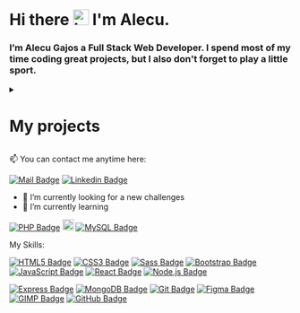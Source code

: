 # Hi there <img src="https://user-images.githubusercontent.com/89197029/224481523-31e1a43b-3ad2-4826-9fb2-fc7accab8211.gif" width="28" alt="hi"> I'm Alecu.

### I’m Alecu Gajos a Full Stack Web Developer. I spend most of my time coding great projects, but I also don't forget to play a little sport.

<details>
  <summary>
    <h1>My projects</h1>
  </summary>
  

[Porfolio](https://statuesque-douhua-0efb45.netlify.app/)
  
[List of users PHP](https://formulism-foot.000webhostapp.com/)

[Auth_To_Do](https://bespoke-unicorn-c72030.netlify.app)

[Recipies Project](https://clumsy-tiara-hen.cyclic.app/)

[Firs Project](https://dciprojekt.netlify.app/)

[Travel](https://alekuwebdev.github.io/Travel/)

[Victoria-Site](https://alekuwebdev.github.io/Victoria-Site/)

[HIKING](https://alekuwebdev.github.io/HIKING/)
  
[Simple ToDo](https://alekuwebdevtodoapp.netlify.app/)

<!-- [Web-dev-freelance](https://alekuwebdev.github.io/Web-dev-freelance/) -->

[Sprite-Animation](https://alekuwebdev.github.io/Sprite-Animation/)

<!-- [Penny-animation](https://alekuwebdev.github.io/Penny-animation/) -->

<!-- [Ball-Animation](https://alekuwebdev.github.io/Ball-Animation/) -->

[Animation-of-squares](https://alekuwebdev.github.io/Animation-of-squares/)

[Buttons](https://alekuwebdev.github.io/Buttons/)

<!-- [Carousel](https://alekuwebdev.github.io/Carousel/) -->

[Cat and mouse](https://alekuwebdev.github.io/Cat-and-mouse/)

<!-- [Slider](https://alekuwebdev.github.io/Slider/) -->
  
</details>

:mailbox: You can contact me anytime here:

[![Mail Badge](https://img.shields.io/badge/-Alecu_Gajos-c0392b?style=flat&labelColor=c0392b&logo=gmail&logoColor=white)](mailto:alecugajos1@gmail.com) [![Linkedin Badge](https://img.shields.io/badge/-Alecu_Gajos-0e76a8?style=flat&labelColor=0e76a8&logo=linkedin&logoColor=white)](https://www.linkedin.com/in/artem6evelev/)

- 🔭 I’m currently looking for a new challenges
- 🌱 I’m currently learning 

[![PHP Badge](https://img.shields.io/badge/-PHP-black?style=flat&labelColor=black&logo=PHP&logoColor=#777BB4)]() <img src="https://user-images.githubusercontent.com/89197029/224492890-ec7797f4-c998-41c2-a577-7567b102948d.png" width="20" alt="&"> [![MySQL Badge](https://img.shields.io/badge/-MySQL-black?style=flat&labelColor=black&logo=MySQL&logoColor=#4479A1)]()

My Skills:

[![HTML5 Badge](https://img.shields.io/badge/-HTML5-black?style=flat&labelColor=black&logo=HTML5&logoColor=#E34F26)]() [![CSS3 Badge](https://img.shields.io/badge/-CSS3-black?style=flat&labelColor=black&logo=CSS3&logoColor=#1572B6)]() [![Sass Badge](https://img.shields.io/badge/-Sass-black?style=flat&labelColor=black&logo=Sass&logoColor=#CC6699)]() [![Bootstrap Badge](https://img.shields.io/badge/-Bootstrap-black?style=flat&labelColor=black&logo=Bootstrap&logoColor=#7952B3)]() [![JavaScript Badge](https://img.shields.io/badge/-JavaScript-black?style=flat&labelColor=black&logo=JavaScript&logoColor=#F7DF1E)]() [![React Badge](https://img.shields.io/badge/-React-black?style=flat&labelColor=black&logo=React&logoColor=#61DAFB)]() [![Node.js Badge](https://img.shields.io/badge/-Node.js-black?style=flat&labelColor=black&logo=Node.js&logoColor=#339933)]() 

[![Express Badge](https://img.shields.io/badge/-Express-black?style=flat&labelColor=black&logo=Express&logoColor=#000000)]() [![MongoDB Badge](https://img.shields.io/badge/-MongoDB-black?style=flat&labelColor=black&logo=MongoDB&logoColor=#47A248)]() [![Git Badge](https://img.shields.io/badge/-Git-black?style=flat&labelColor=black&logo=Git&logoColor=#F05032)]() [![Figma Badge](https://img.shields.io/badge/-Figma-black?style=flat&labelColor=black&logo=Figma&logoColor=#F24E1E)]() [![GIMP Badge](https://img.shields.io/badge/-GIMP-black?style=flat&labelColor=black&logo=GIMP&logoColor=#5C5543)]() [![GitHub Badge](https://img.shields.io/badge/-GitHub-black?style=flat&labelColor=black&logo=GitHub&logoColor=#181717)]()



